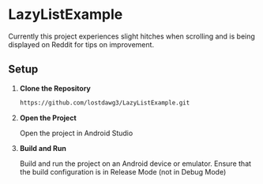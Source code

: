 # LazyListExample
Currently this project experiences slight hitches when scrolling and is being displayed on Reddit for tips on improvement.

## Setup

1. **Clone the Repository**
   
    ```bash
   https://github.com/lostdawg3/LazyListExample.git
    ```

2. **Open the Project**
   
   Open the project in Android Studio

4. **Build and Run**
   
   Build and run the project on an Android device or emulator. Ensure that the build configuration is in Release Mode (not in Debug Mode)















   

